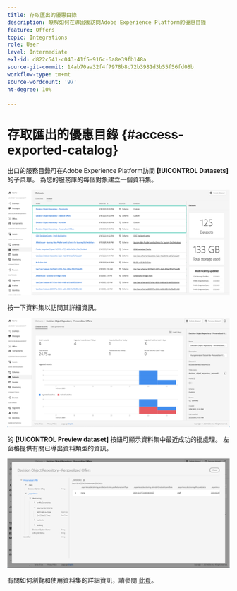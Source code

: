 ```yaml
---
title: 存取匯出的優惠目錄
description: 瞭解如何在導出後訪問Adobe Experience Platform的優惠目錄
feature: Offers
topic: Integrations
role: User
level: Intermediate
exl-id: d822c541-c043-41f5-916c-6a8e39fb148a
source-git-commit: 14ab70aa32f4f7978b8c72b3981d3b55f56fd08b
workflow-type: tm+mt
source-wordcount: '97'
ht-degree: 10%

---
```


# 存取匯出的優惠目錄 {#access-exported-catalog}

出口的服務目錄可在Adobe Experience Platform訪問 **[!UICONTROL Datasets]** 的子菜單。 為您的服務庫的每個對象建立一個資料集。

![](../assets/datasets-list.png)

按一下資料集以訪問其詳細資訊。

![](../assets/dataset-activity.png)

的 **[!UICONTROL Preview dataset]** 按鈕可顯示資料集中最近成功的批處理。 左窗格提供有關已導出資料類型的資訊。

![](../assets/dataset-preview.png)

有關如何瀏覽和使用資料集的詳細資訊，請參閱 [此頁](../../start/get-started-datasets.md)。
